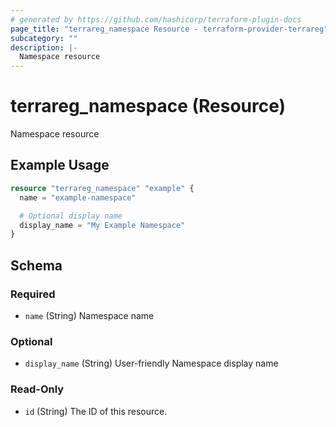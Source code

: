 ```yaml
---
# generated by https://github.com/hashicorp/terraform-plugin-docs
page_title: "terrareg_namespace Resource - terraform-provider-terrareg"
subcategory: ""
description: |-
  Namespace resource
---
```


# terrareg_namespace (Resource)

Namespace resource

## Example Usage

```terraform
resource "terrareg_namespace" "example" {
  name = "example-namespace"

  # Optional display name
  display_name = "My Example Namespace"
}
```

<!-- schema generated by tfplugindocs -->
## Schema

### Required

- `name` (String) Namespace name

### Optional

- `display_name` (String) User-friendly Namespace display name

### Read-Only

- `id` (String) The ID of this resource.
